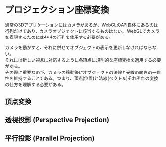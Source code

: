 # プロジェクション座標変換

通常の3Dアプリケーションにはカメラがあるが、WebGLのAPI自体にあるのは行列だけであり、カメラオブジェクトに該当するものはない。 
WebGLでカメラを表現するためには4×4の行列を使用する必要がある。  

カメラを動かすと、それに併せてオブジェクトの表示を更新しなければならない。  
それには新しい視点に対応するように各頂点に規則的な座標変換を適用する必要がある。  
その際に重要なのが、カメラの移動後にオブジェクトの法線と光線の向きの一貫性を維持することである。つまり、頂点(位置)と法線(ベクトル)それぞれの変換の仕方を理解する必要がある。

## 頂点変換

## 透視投影 (Perspective Projection)

## 平行投影 (Parallel Projection)